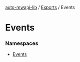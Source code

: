 [auto-mwapi-lib](../README.md) / [Exports](../modules.md) / Events

# Events <Badge type="tip" text="Module" />

### Namespaces

- [Events](Events.Events.md)